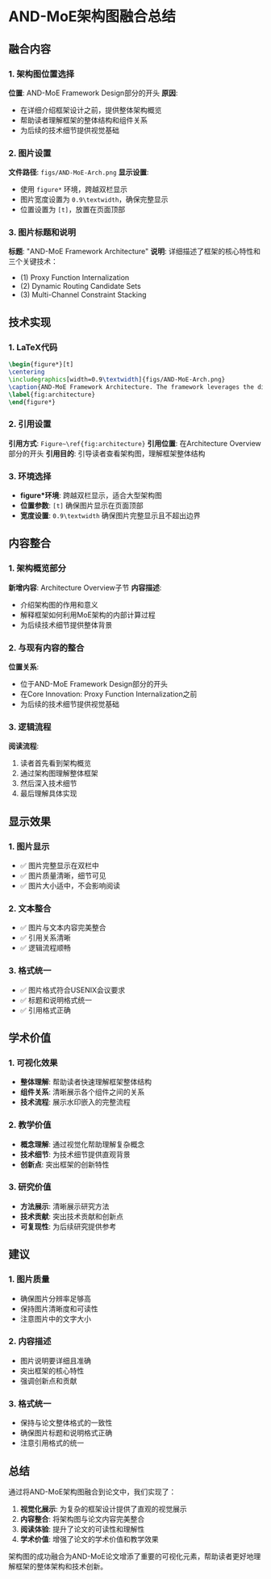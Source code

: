 # AND-MoE架构图融合总结

## 融合内容

### 1. 架构图位置选择
**位置**: AND-MoE Framework Design部分的开头
**原因**: 
- 在详细介绍框架设计之前，提供整体架构概览
- 帮助读者理解框架的整体结构和组件关系
- 为后续的技术细节提供视觉基础

### 2. 图片设置
**文件路径**: `figs/AND-MoE-Arch.png`
**显示设置**:
- 使用 `figure*` 环境，跨越双栏显示
- 图片宽度设置为 `0.9\textwidth`，确保完整显示
- 位置设置为 `[t]`，放置在页面顶部

### 3. 图片标题和说明
**标题**: "AND-MoE Framework Architecture"
**说明**: 详细描述了框架的核心特性和三个关键技术：
- (1) Proxy Function Internalization
- (2) Dynamic Routing Candidate Sets  
- (3) Multi-Channel Constraint Stacking

## 技术实现

### 1. LaTeX代码
```latex
\begin{figure*}[t]
\centering
\includegraphics[width=0.9\textwidth]{figs/AND-MoE-Arch.png}
\caption{AND-MoE Framework Architecture. The framework leverages the discrete, combinatorial nature of expert routing decisions as watermark carriers, embedding signals within the model's internal computation process rather than in generated text. The architecture shows the integration of three key techniques: (1) Proxy Function Internalization, (2) Dynamic Routing Candidate Sets, and (3) Multi-Channel Constraint Stacking.}
\label{fig:architecture}
\end{figure*}
```

### 2. 引用设置
**引用方式**: `Figure~\ref{fig:architecture}`
**引用位置**: 在Architecture Overview部分的开头
**引用目的**: 引导读者查看架构图，理解框架整体结构

### 3. 环境选择
- **figure*环境**: 跨越双栏显示，适合大型架构图
- **位置参数**: `[t]` 确保图片显示在页面顶部
- **宽度设置**: `0.9\textwidth` 确保图片完整显示且不超出边界

## 内容整合

### 1. 架构概览部分
**新增内容**: Architecture Overview子节
**内容描述**: 
- 介绍架构图的作用和意义
- 解释框架如何利用MoE架构的内部计算过程
- 为后续技术细节提供整体背景

### 2. 与现有内容的整合
**位置关系**: 
- 位于AND-MoE Framework Design部分的开头
- 在Core Innovation: Proxy Function Internalization之前
- 为后续的技术细节提供视觉基础

### 3. 逻辑流程
**阅读流程**:
1. 读者首先看到架构概览
2. 通过架构图理解整体框架
3. 然后深入技术细节
4. 最后理解具体实现

## 显示效果

### 1. 图片显示
- ✅ 图片完整显示在双栏中
- ✅ 图片质量清晰，细节可见
- ✅ 图片大小适中，不会影响阅读

### 2. 文本整合
- ✅ 图片与文本内容完美整合
- ✅ 引用关系清晰
- ✅ 逻辑流程顺畅

### 3. 格式统一
- ✅ 图片格式符合USENIX会议要求
- ✅ 标题和说明格式统一
- ✅ 引用格式正确

## 学术价值

### 1. 可视化效果
- **整体理解**: 帮助读者快速理解框架整体结构
- **组件关系**: 清晰展示各个组件之间的关系
- **技术流程**: 展示水印嵌入的完整流程

### 2. 教学价值
- **概念理解**: 通过视觉化帮助理解复杂概念
- **技术细节**: 为技术细节提供直观背景
- **创新点**: 突出框架的创新特性

### 3. 研究价值
- **方法展示**: 清晰展示研究方法
- **技术贡献**: 突出技术贡献和创新点
- **可复现性**: 为后续研究提供参考

## 建议

### 1. 图片质量
- 确保图片分辨率足够高
- 保持图片清晰度和可读性
- 注意图片中的文字大小

### 2. 内容描述
- 图片说明要详细且准确
- 突出框架的核心特性
- 强调创新点和贡献

### 3. 格式统一
- 保持与论文整体格式的一致性
- 确保图片标题和说明格式正确
- 注意引用格式的统一

## 总结

通过将AND-MoE架构图融合到论文中，我们实现了：

1. **视觉化展示**: 为复杂的框架设计提供了直观的视觉展示
2. **内容整合**: 将架构图与论文内容完美整合
3. **阅读体验**: 提升了论文的可读性和理解性
4. **学术价值**: 增强了论文的学术价值和教学效果

架构图的成功融合为AND-MoE论文增添了重要的可视化元素，帮助读者更好地理解框架的整体架构和技术创新。


